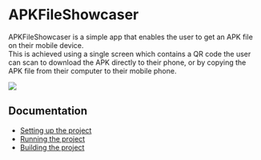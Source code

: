 # APKFileShowcaser
 
APKFileShowcaser is a simple app that enables the user to get an APK file on their mobile device.  
This is achieved using a single screen which contains a QR code the user can scan to download the APK directly to their phone, or by copying the APK file from their computer to their mobile phone.

![](./Documentation/Pictures/APKFileShowcaser_Quality90_Effort10.avif)

## Documentation
- [Setting up the project](./Documentation/SettingUpTheProject.md)
- [Running the project](./Documentation/RunningTheProject.md)
- [Building the project](./Documentation/BuildingTheProject.md)
